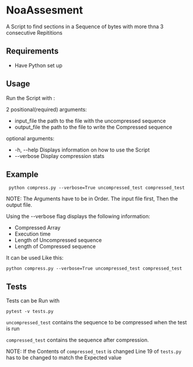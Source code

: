 # NoaAssesment
A Script to find sections in a Sequence of bytes with more thna 3 consecutive Repititions
## Requirements
- Have Python set up


## Usage
Run the Script with :

2 positional(required) arguments:
- input_file   the path to the file with the uncompressed sequence
- output_file  the path to the file to write the Compressed sequence


optional arguments:
  - -h, --help   Displays information on how to use the Script
  - --verbose    Display compression stats

## Example
```
 python compress.py --verbose=True uncompressed_test compressed_test
```

NOTE: The Arguments have to be in Order. The input file first, Then the output file. 

Using the --verbose flag displays the following information:

- Compressed Array
- Execution time
- Length of Uncompressed sequence
- Length of Compressed sequence

It can be used Like this:
```
python compress.py --verbose=True uncompressed_test compressed_test

```

## Tests
Tests can be Run with 
```
pytest -v tests.py
```

`uncompressed_test` contains the sequence to be compressed when the test is run

`compressed_test` contains the sequence after compression. 

NOTE:  If the Contents of `compressed_test` is changed Line 19 of `tests.py` has to be changed to match the Expected value